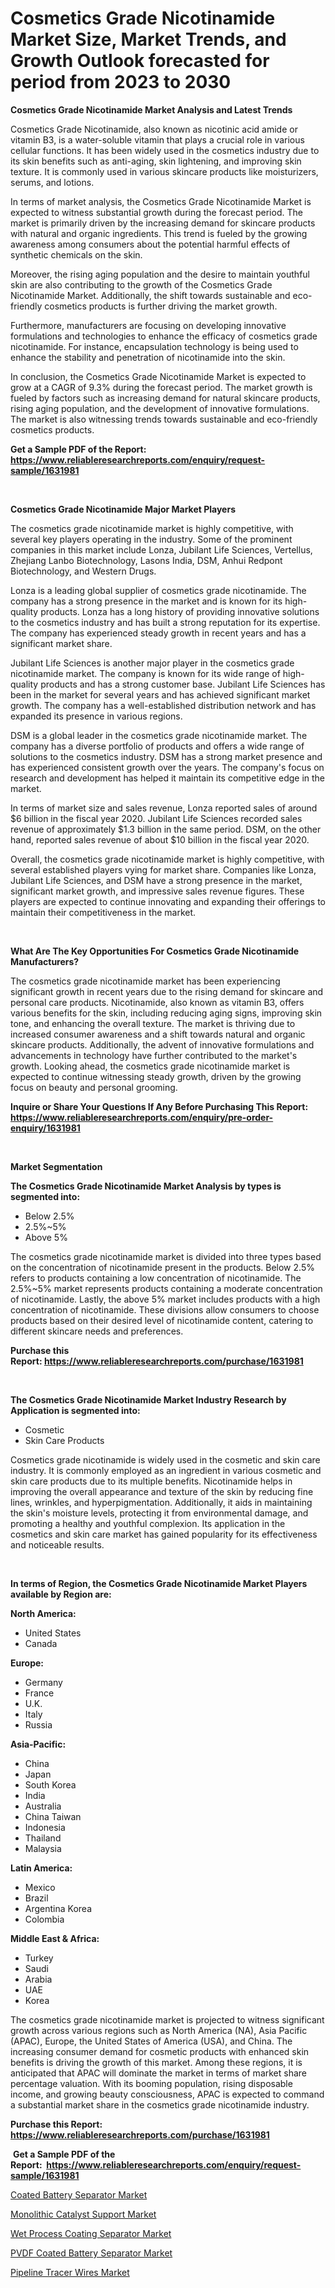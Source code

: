 <p><h1>Cosmetics Grade Nicotinamide Market Size, Market Trends, and Growth Outlook forecasted for period from 2023 to 2030</h1></p><p><strong>Cosmetics Grade Nicotinamide Market Analysis and Latest Trends</strong></p>
<p><p>Cosmetics Grade Nicotinamide, also known as nicotinic acid amide or vitamin B3, is a water-soluble vitamin that plays a crucial role in various cellular functions. It has been widely used in the cosmetics industry due to its skin benefits such as anti-aging, skin lightening, and improving skin texture. It is commonly used in various skincare products like moisturizers, serums, and lotions.</p><p>In terms of market analysis, the Cosmetics Grade Nicotinamide Market is expected to witness substantial growth during the forecast period. The market is primarily driven by the increasing demand for skincare products with natural and organic ingredients. This trend is fueled by the growing awareness among consumers about the potential harmful effects of synthetic chemicals on the skin.</p><p>Moreover, the rising aging population and the desire to maintain youthful skin are also contributing to the growth of the Cosmetics Grade Nicotinamide Market. Additionally, the shift towards sustainable and eco-friendly cosmetics products is further driving the market growth.</p><p>Furthermore, manufacturers are focusing on developing innovative formulations and technologies to enhance the efficacy of cosmetics grade nicotinamide. For instance, encapsulation technology is being used to enhance the stability and penetration of nicotinamide into the skin.</p><p>In conclusion, the Cosmetics Grade Nicotinamide Market is expected to grow at a CAGR of 9.3% during the forecast period. The market growth is fueled by factors such as increasing demand for natural skincare products, rising aging population, and the development of innovative formulations. The market is also witnessing trends towards sustainable and eco-friendly cosmetics products.</p></p>
<p><strong>Get a Sample PDF of the Report:&nbsp; <a href="https://www.reliableresearchreports.com/enquiry/request-sample/1631981">https://www.reliableresearchreports.com/enquiry/request-sample/1631981</a></strong></p>
<p>&nbsp;</p>
<p><strong>Cosmetics Grade Nicotinamide Major Market Players</strong></p>
<p><p>The cosmetics grade nicotinamide market is highly competitive, with several key players operating in the industry. Some of the prominent companies in this market include Lonza, Jubilant Life Sciences, Vertellus, Zhejiang Lanbo Biotechnology, Lasons India, DSM, Anhui Redpont Biotechnology, and Western Drugs.</p><p>Lonza is a leading global supplier of cosmetics grade nicotinamide. The company has a strong presence in the market and is known for its high-quality products. Lonza has a long history of providing innovative solutions to the cosmetics industry and has built a strong reputation for its expertise. The company has experienced steady growth in recent years and has a significant market share.</p><p>Jubilant Life Sciences is another major player in the cosmetics grade nicotinamide market. The company is known for its wide range of high-quality products and has a strong customer base. Jubilant Life Sciences has been in the market for several years and has achieved significant market growth. The company has a well-established distribution network and has expanded its presence in various regions.</p><p>DSM is a global leader in the cosmetics grade nicotinamide market. The company has a diverse portfolio of products and offers a wide range of solutions to the cosmetics industry. DSM has a strong market presence and has experienced consistent growth over the years. The company's focus on research and development has helped it maintain its competitive edge in the market.</p><p>In terms of market size and sales revenue, Lonza reported sales of around $6 billion in the fiscal year 2020. Jubilant Life Sciences recorded sales revenue of approximately $1.3 billion in the same period. DSM, on the other hand, reported sales revenue of about $10 billion in the fiscal year 2020.</p><p>Overall, the cosmetics grade nicotinamide market is highly competitive, with several established players vying for market share. Companies like Lonza, Jubilant Life Sciences, and DSM have a strong presence in the market, significant market growth, and impressive sales revenue figures. These players are expected to continue innovating and expanding their offerings to maintain their competitiveness in the market.</p></p>
<p>&nbsp;</p>
<p><strong>What Are The Key Opportunities For Cosmetics Grade Nicotinamide Manufacturers?</strong></p>
<p><p>The cosmetics grade nicotinamide market has been experiencing significant growth in recent years due to the rising demand for skincare and personal care products. Nicotinamide, also known as vitamin B3, offers various benefits for the skin, including reducing aging signs, improving skin tone, and enhancing the overall texture. The market is thriving due to increased consumer awareness and a shift towards natural and organic skincare products. Additionally, the advent of innovative formulations and advancements in technology have further contributed to the market's growth. Looking ahead, the cosmetics grade nicotinamide market is expected to continue witnessing steady growth, driven by the growing focus on beauty and personal grooming.</p></p>
<p><strong>Inquire or Share Your Questions If Any Before Purchasing This Report: <a href="https://www.reliableresearchreports.com/enquiry/pre-order-enquiry/1631981">https://www.reliableresearchreports.com/enquiry/pre-order-enquiry/1631981</a></strong></p>
<p>&nbsp;</p>
<p><strong>Market Segmentation</strong></p>
<p><strong>The Cosmetics Grade Nicotinamide Market Analysis by types is segmented into:</strong></p>
<p><ul><li>Below 2.5%</li><li>2.5%~5%</li><li>Above 5%</li></ul></p>
<p><p>The cosmetics grade nicotinamide market is divided into three types based on the concentration of nicotinamide present in the products. Below 2.5% refers to products containing a low concentration of nicotinamide. The 2.5%~5% market represents products containing a moderate concentration of nicotinamide. Lastly, the above 5% market includes products with a high concentration of nicotinamide. These divisions allow consumers to choose products based on their desired level of nicotinamide content, catering to different skincare needs and preferences.</p></p>
<p><strong>Purchase this Report:&nbsp;<a href="https://www.reliableresearchreports.com/purchase/1631981">https://www.reliableresearchreports.com/purchase/1631981</a></strong></p>
<p>&nbsp;</p>
<p><strong>The Cosmetics Grade Nicotinamide Market Industry Research by Application is segmented into:</strong></p>
<p><ul><li>Cosmetic</li><li>Skin Care Products</li></ul></p>
<p><p>Cosmetics grade nicotinamide is widely used in the cosmetic and skin care industry. It is commonly employed as an ingredient in various cosmetic and skin care products due to its multiple benefits. Nicotinamide helps in improving the overall appearance and texture of the skin by reducing fine lines, wrinkles, and hyperpigmentation. Additionally, it aids in maintaining the skin's moisture levels, protecting it from environmental damage, and promoting a healthy and youthful complexion. Its application in the cosmetics and skin care market has gained popularity for its effectiveness and noticeable results.</p></p>
<p>&nbsp;</p>
<p><strong>In terms of Region, the Cosmetics Grade Nicotinamide Market Players available by Region are:</strong></p>
<p>
    <p> <strong> North America: </strong>
        <ul>
            <li>United States</li>
            <li>Canada</li>
        </ul>
        </p> 
    <p> <strong> Europe: </strong>
        <ul>
            <li>Germany</li>
            <li>France</li>
            <li>U.K.</li>
            <li>Italy</li>
            <li>Russia</li>
        </ul>
        </p> 
    <p> <strong> Asia-Pacific: </strong>
        <ul>
            <li>China</li>
            <li>Japan</li>
            <li>South Korea</li>
            <li>India</li>
            <li>Australia</li>
            <li>China Taiwan</li>
            <li>Indonesia</li>
            <li>Thailand</li>
            <li>Malaysia</li>
        </ul>
        </p> 
    <p> <strong> Latin America: </strong>
        <ul>
            <li>Mexico</li>
            <li>Brazil</li>
            <li>Argentina Korea</li>
            <li>Colombia</li>
        </ul>
        </p> 
    <p> <strong> Middle East & Africa: </strong>
        <ul>
            <li>Turkey</li>
            <li>Saudi</li>
            <li>Arabia</li>
            <li>UAE</li>
            <li>Korea</li>
        </ul>
    </p>
    </p>
<p><p>The cosmetics grade nicotinamide market is projected to witness significant growth across various regions such as North America (NA), Asia Pacific (APAC), Europe, the United States of America (USA), and China. The increasing consumer demand for cosmetic products with enhanced skin benefits is driving the growth of this market. Among these regions, it is anticipated that APAC will dominate the market in terms of market share percentage valuation. With its booming population, rising disposable income, and growing beauty consciousness, APAC is expected to command a substantial market share in the cosmetics grade nicotinamide industry.</p></p>
<p><strong>Purchase this Report: <a href="https://www.reliableresearchreports.com/purchase/1631981">https://www.reliableresearchreports.com/purchase/1631981</a></strong></p>
<p>&nbsp;<strong>Get a Sample PDF of the Report:&nbsp;&nbsp;<a href="https://www.reliableresearchreports.com/enquiry/request-sample/1631981">https://www.reliableresearchreports.com/enquiry/request-sample/1631981</a></strong></p>
<p><strong></strong></p>
<p><p><a href="https://medium.com/@lavernacole2023/coated-battery-separator-market-the-key-to-successful-business-strategy-forecast-till-2030-5db60630d2b0">Coated Battery Separator Market</a></p><p><a href="https://medium.com/@amayabeahan/monolithic-catalyst-support-market-comprehensive-assessment-by-type-application-and-geography-988b2d8a2510">Monolithic Catalyst Support Market</a></p><p><a href="https://medium.com/@ebbaeffertz1951/wet-process-coating-separator-market-insights-into-market-cagr-market-trends-and-growth-2aa09d0ca0d5">Wet Process Coating Separator Market</a></p><p><a href="https://medium.com/@verlielesch1927/analyzing-pvdf-coated-battery-separator-market-global-industry-perspective-and-forecast-2023-to-616201e74d61">PVDF Coated Battery Separator Market</a></p><p><a href="https://medium.com/@alethaebert2013/pipeline-tracer-wires-market-research-report-its-history-and-forecast-2023-to-2030-518192482602">Pipeline Tracer Wires Market</a></p></p>